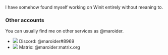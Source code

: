 I have somehow found myself working on Winit entirely without meaning to.

### Other accounts

You can usually find me on other services as @maroider.

- ![](https://user-images.githubusercontent.com/54416743/119203846-5b9eec00-ba94-11eb-984e-084c2eaec906.png) Discord: @maroider#8969
- ![](https://user-images.githubusercontent.com/54416743/119204845-e41e8c00-ba96-11eb-84e0-7f133373703c.png) Matrix: @maroider:matrix.org
